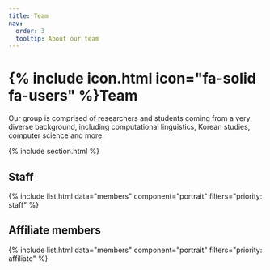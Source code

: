 ```yaml
---
title: Team
nav:
  order: 3
  tooltip: About our team
---
```


# {% include icon.html icon="fa-solid fa-users" %}Team

Our group is comprised of researchers and students coming from a very diverse background, including computational linguistics, Korean studies, computer science and more.

{% include section.html %}

## Staff
{% include list.html data="members" component="portrait" filters="priority: staff" %}
## Affiliate members
{% include list.html data="members" component="portrait" filters="priority: affiliate" %}
